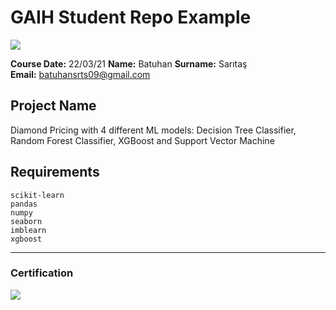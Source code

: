 # GAIH Student Repo Example
![](img/newlogo.png)

**Course Date:** 22/03/21
**Name:** Batuhan 
**Surname:** Sarıtaş  
**Email:** batuhansrts09@gmail.com  


## Project Name
Diamond Pricing with 4 different ML models: Decision Tree Classifier, Random Forest Classifier, XGBoost and Support Vector Machine

## Requirements
```
scikit-learn
pandas
numpy
seaborn
imblearn
xgboost

```
---

### Certification
![](img/TopLearnerCertificate.png)

